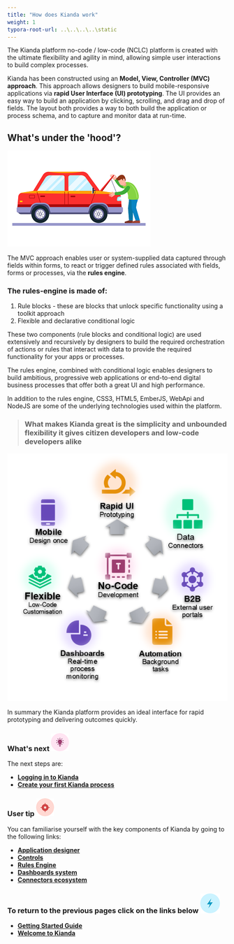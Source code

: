 ```yaml
---
title: "How does Kianda work"
weight: 1
typora-root-url: ..\..\..\..\static
---
```


The Kianda platform no-code / low-code (NCLC) platform is created with the ultimate flexibility and agility in mind, allowing simple user interactions to build complex processes.

Kianda has been constructed using an **Model, View, Controller (MVC) approach**. This approach allows designers to build mobile-responsive applications via **rapid User Interface (UI) prototyping**. The UI provides an easy way to build an application by clicking, scrolling, and drag and drop of fields. The layout both provides a way to both build the application or process schema, and to capture and monitor data at run-time.



## What's under the 'hood'?
![Man peering under the hood or bonnet of a car](/images/carhood.png)

The MVC approach enables user or system-supplied data captured through fields within forms, to react or trigger defined rules associated with fields, forms or processes, via the **rules engine**. 

### The **rules-engine** is made of:

1. Rule blocks - these are blocks that unlock specific functionality using a toolkit approach
2. Flexible and declarative conditional logic 

These two components (rule blocks and conditional logic) are used extensively and recursively by designers to build the required orchestration of actions or rules that interact with data to provide the required functionality for your apps or processes.

The rules engine, combined with conditional logic enables designers to build ambitious, progressive web applications or end-to-end digital business processes that offer both a great UI and high performance.

In addition to the rules engine, CSS3, HTML5, EmberJS, WebApi and NodeJS are some of the underlying technologies used within the platform.

> ### What makes Kianda great is the simplicity and unbounded flexibility it gives citizen developers and low-code developers alike

![Chart of Kianda benefits](/images/chartgraphic.png)

In summary the Kianda platform provides an ideal interface for rapid prototyping and delivering outcomes quickly.



### What's next  ![Idea icon](/images/18.png) ###

The next steps are: 

- [**Logging in to Kianda**](getting-started/logging_in/)
- [**Create your first Kianda process**](../create-first-process/)



### User tip ![Target icon](/images/05.png) ###

You can familiarise yourself with the key components of Kianda by going to the following links:

- [**Application designer**](../create-first-process/design-and-build/add-forms/designer.md)
- [**Controls**](/docs/getting-started/create-first-process/design-and-build/add-controls-and-rules/)
- [**Rules Engine**](/docs/getting-started/create-first-process/plan-your-process/rules/)
- [**Dashboards system**](/docs/getting-started/create-first-process/publish-your-process/)
- [**Connectors ecosystem**](/docs/getting-started/create-first-process/design-and-build/connect-your-data/)

  


### **To return to the previous pages click on the links below**  ![Lighting icon](/images/10.png) 

- [**Getting Started Guide**](../) 
- [**Welcome to Kianda**](/docs/getting-started/welcome/) 







